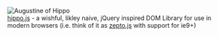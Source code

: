 ![Augustine of Hippo](https://raw.github.com/codylindley/hippojs/master/saint-augustine.jpeg) <br />[hippo.js](http://hippojs.com/) - a wishful, likley naive, jQuery inspired DOM Library for use in modern browsers (i.e. think of it as [zepto.js](http://zeptojs.com/) with support for ie9+)

